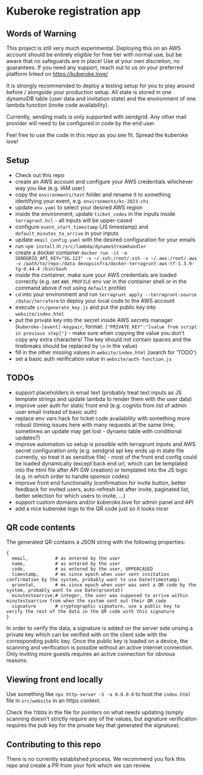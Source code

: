 # Kuberoke registration app

## Words of Warning

This project is still very much experimental. Deploying this on an AWS account should be entirely eligible for free tier with normal use, but be aware that no safeguards are in place! Use at your own discretion, no guarantees. If you need any support, reach out to us on your preferred platform linked on https://kuberoke.love/

It is strongly recommended to deploy a testing setup for you to play around before / alongside your production setup. All state is stored in one dynamoDB table (user data and invitation state) and the environment of one lambda function (invite code availability).

Currently, sending mails is only supported with sendgrid. Any other mail provider will need to be configured in code by the end user.

Feel free to use the code in this repo as you see fit. Spread the kuberoke love!

## Setup

- Check out this repo
- create an AWS account and configure your AWS credentials whichever way you like (e.g. IAM user)
- copy the `environments/test` folder and rename it to something identifying your event, e.g. `environments/kc-2023-chi`
- update `env.yaml` to select your desired AWS region
- inside the environment, update `ticket_codes` in the inputs inside `terragrunt.hcl` - all inputs will be upper-cased
- configure `event_start_timestamp` (JS timestamp) and `default_minutes_to_arrive` in your inputs
- update `email_config.yaml` with the desired configuration for your emails
- run `npm install` in `/src/lambda/dynamoStreamhandler`
- create a docker container `docker run -it -e SENDGRID_API_KEY="SG.123" -v ~/.ssh:/root/.ssh -v ~/.aws:/root/.aws -v /path/to/repo:/data devopsinfra/docker-terragrunt:aws-tf-1.3.9-tg-0.44.4 /bin/bash`
- inside the container, make sure your AWS credentials are loaded correctly (e.g. set `AWS_PROFILE` env var in the container shell or in the command above if not using `default` profile)
- `cd` into your environment and run `terragrunt apply --terragrunt-source /data//terraform` to deploy your local code to the AWS account
- execute `src/generate_key.js` and put the public key into `website/index.html`
- put the private key into the secret inside AWS secrets manager (`kuberoke-[event]-keypair`, format: `{"PRIVATE_KEY":"[value from script in previous step]"}` - make sure when copying the value you don't copy any extra characters! The key should not contain spaces and the linebreaks should be replaced by `\n` in the value)
- fill in the other missing values in `website/index.html` (search for 'TODO')
- set a basic auth verification value in `website/auth-function.js`

## TODOs

- support placeholders in email text (probably treat text inputs as JS template strings and update lambda to render them with the user data)
- improve user auth for static front end (e.g. cognito from list of admin user email instead of basic auth)
- replace env vars hack for ticket code availability with something more robust (timing issues here with many requests at the same time, sometimes an update may get lost - dynamo table with conditional updates?)
- improve automation so setup is possible with terragrunt inputs and AWS secret configuration only (e.g. sendgrid api key ends up in state file currently, so treat it as sensitive file) - most of the front end config could be loaded dynamically (except back end url, which can be templated into the html file after API GW creation) or templated into the JS logic (e.g. in which order to handle sponsor codes)
- improve front end functionality (confirmation for invite button, better feedback for invited users, auto-refresh list after invite, paginated list, better selection for which users to invite, ...)
- support custom domains and/or kuberoke.love for admin panel and API
- add a nice kuberoke logo to the QR code just so it looks nicer

## QR code contents

The generated QR contains a JSON string with the following properties:

```
{
  email,          # as entered by the user
  name,           # as entered by the user
  code,           # as entered by the user, UPPERCASED
  timestamp,      # ms since epoch when user sent invitation confirmation by the system, probably want to use Date(timestamp)
  qrsentat,       # ms since epoch when user was sent a QR code by the system, probably want to use Date(qrsentat)
  minutestoarrive,# integer, the user was supposed to arrive within minutestoarrive from when the system sent out their QR code 
  signature       # cryptographic signature, use a public key to verify the rest of the data in the QR code with this signature
}
```

In order to verify the data, a signature is added on the server side unsing a private key which can be verified with on the client side with the corresponding public key. Once the public key is loaded on a device, the scanning and verification is possible without an active internet connection. Only inviting more guests requires an active connection for obvious reasons.

## Viewing front end locally

Use something like `npx http-server -S -a 0.0.0.0` to host the `index.html` file in `src/website` in an https context.

Check the `TODO`s in the file for pointers on what needs updating (simply scanning doesn't strictly require any of the values, but signature verification requires the pub key for the private key that generated the signature).

## Contributing to this repo

There is no currently established process. We recommend you fork this repo and create a PR from your fork which we can review.